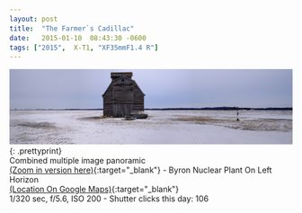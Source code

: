 ```yaml
---
layout: post
title:  "The Farmer`s Cadillac"
date:   2015-01-10  08:43:30 -0600
tags: ["2015",  X-T1, "XF35mmF1.4 R"]
---
```

![:title](/images/2015/2015_0110_DSCF0939.jpg)
{: .prettyprint}  
Combined multiple image panoramic  
[(Zoom in version here)](/pano/caddy.html){:target="_blank"} - Byron Nuclear Plant On Left Horizon    
[(Location On Google Maps)](https://goo.gl/maps/ww2lV){:target="_blank"}   
1/320 sec, f/5.6, ISO 200 - Shutter clicks this day: 106